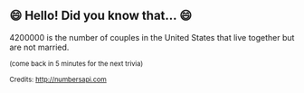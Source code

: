 ## :smile: Hello! Did you know that... :smile:
4200000 is the number of couples in the United States that live together but are not married.

<sup>(come back in 5 minutes for the next trivia)</sup>


<sup>Credits: http://numbersapi.com</sup>
